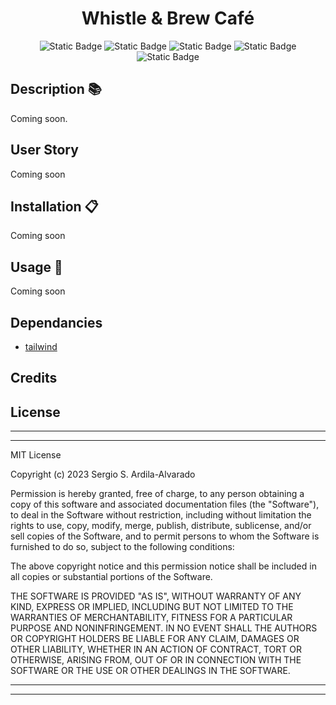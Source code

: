 <h1 align="center">Whistle & Brew Café</h1>

<div style= "text-align: center">

![Static Badge](https://img.shields.io/badge/HTML-%23E86B20?style=for-the-badge&logo=html5&labelColor=black) 
![Static Badge](https://img.shields.io/badge/CSS-%2388C8EB?style=for-the-badge&logo=css3&logoColor=%235BB4EB&labelColor=black) 
![Static Badge](https://img.shields.io/badge/JavaScript-F7DF1E?style=for-the-badge&logo=javascript&labelColor=black) ![Static Badge](https://img.shields.io/badge/tailwind%20css%20-%20%2306B6D4?style=for-the-badge&logo=tailwindcss&labelColor=black)
![Static Badge](https://img.shields.io/badge/react%20-%20%2361DAFB?style=for-the-badge&logo=react&labelColor=black)

</div>

## Description 📚

Coming soon.


## User Story

Coming soon

## Installation 📋

Coming soon

## Usage 🏁

Coming soon

## Dependancies

- [tailwind](https://tailwindui.com/)


## Credits



## License

---
---
MIT License

Copyright (c) 2023 Sergio S. Ardila-Alvarado

Permission is hereby granted, free of charge, to any person obtaining a copy
of this software and associated documentation files (the "Software"), to deal
in the Software without restriction, including without limitation the rights
to use, copy, modify, merge, publish, distribute, sublicense, and/or sell
copies of the Software, and to permit persons to whom the Software is
furnished to do so, subject to the following conditions:

The above copyright notice and this permission notice shall be included in all
copies or substantial portions of the Software.

THE SOFTWARE IS PROVIDED "AS IS", WITHOUT WARRANTY OF ANY KIND, EXPRESS OR
IMPLIED, INCLUDING BUT NOT LIMITED TO THE WARRANTIES OF MERCHANTABILITY,
FITNESS FOR A PARTICULAR PURPOSE AND NONINFRINGEMENT. IN NO EVENT SHALL THE
AUTHORS OR COPYRIGHT HOLDERS BE LIABLE FOR ANY CLAIM, DAMAGES OR OTHER
LIABILITY, WHETHER IN AN ACTION OF CONTRACT, TORT OR OTHERWISE, ARISING FROM,
OUT OF OR IN CONNECTION WITH THE SOFTWARE OR THE USE OR OTHER DEALINGS IN THE
SOFTWARE.

---
---
